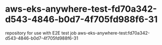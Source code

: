 # aws-eks-anywhere-test-fd70a342-d543-4846-b0d7-4f705fd988f6-31
repository for use with E2E test job aws-eks-anywhere-test:fd70a342-d543-4846-b0d7-4f705fd988f6-31
